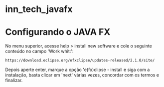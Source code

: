 # inn_tech_javafx

# Configurando o JAVA FX
No menu superior, acesse help > install new software e cole o seguinte conteúdo no campo 'Work whit:':
``` shell
https://download.eclipse.org/efxclipse/updates-released/2.1.0/site/
```
Depois aperte enter, marque a opção 'e(fx)clipse - install e siga com a instalação, basta clicar em 'next' várias vezes, concordar com os termos e finalizar.
